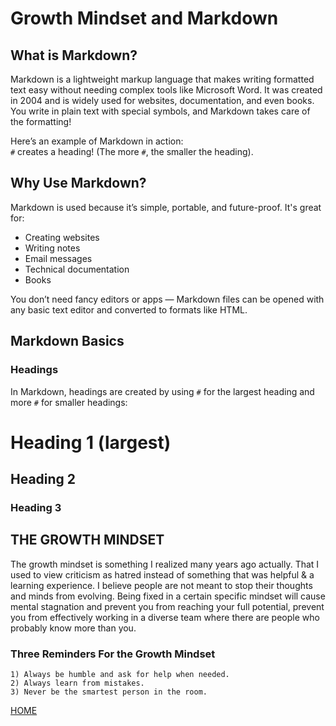 # Growth Mindset and Markdown

## What is Markdown?

Markdown is a lightweight markup language that makes writing formatted text easy without needing complex tools like Microsoft Word. It was created in 2004 and is widely used for websites, documentation, and even books. You write in plain text with special symbols, and Markdown takes care of the formatting!

Here’s an example of Markdown in action:  
`#` creates a heading! (The more `#`, the smaller the heading).

## Why Use Markdown?

Markdown is used because it’s simple, portable, and future-proof. It's great for:
- Creating websites
- Writing notes
- Email messages
- Technical documentation
- Books

You don’t need fancy editors or apps — Markdown files can be opened with any basic text editor and converted to formats like HTML.

## Markdown Basics

### Headings

In Markdown, headings are created by using `#` for the largest heading and more `#` for smaller headings:

# Heading 1 (largest)
## Heading 2
### Heading 3

## THE GROWTH MINDSET

The growth mindset is something I realized many years ago actually. That I used to view criticism as hatred instead of something that was helpful & a learning experience. I believe people are not meant to stop their thoughts and minds from evolving. Being fixed in a certain specific mindset will cause mental stagnation and prevent you from reaching your full potential, prevent you from effectively working in a diverse team where there are people who probably know more than you.

### Three Reminders For the Growth Mindset

    1) Always be humble and ask for help when needed.
    2) Always learn from mistakes.
    3) Never be the smartest person in the room.

[HOME](../README.md)

